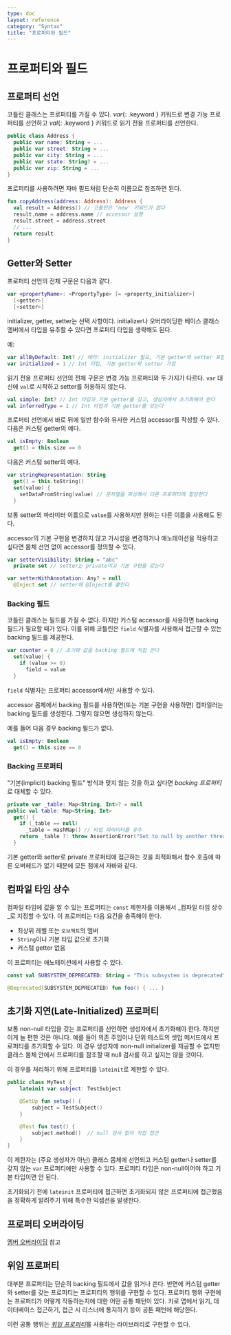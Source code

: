 ```yaml
---
type: doc
layout: reference
category: "Syntax"
title: "프로퍼티와 필드"
---
```


# 프로퍼티와 필드

## 프로퍼티 선언

코틀린 클래스는 프로퍼티를 가질 수 있다.
*var*{: .keyword } 키워드로 변경 가능 프로퍼티를 선언하고 *val*{: .keyword } 키워드로 읽기 전용 프로퍼티를 선언한다.

``` kotlin
public class Address {
  public var name: String = ...
  public var street: String = ...
  public var city: String = ...
  public var state: String? = ...
  public var zip: String = ...
}
```

프로퍼티를 사용하려면 자바 필드처럼 단순히 이름으로 참조하면 된다.

``` kotlin
fun copyAddress(address: Address): Address {
  val result = Address() // 코틀린은 'new' 키워드가 없다
  result.name = address.name // accessor 실행
  result.street = address.street
  // ...
  return result
}
```

## Getter와 Setter

프로퍼티 선언의 전체 구문은 다음과 같다.

``` kotlin
var <propertyName>: <PropertyType> [= <property_initializer>]
  [<getter>]
  [<setter>]
```

initializer, getter, setter는 선택 사항이다. initializer나 오버라이딩한 베이스 클래스 멤버에서 타입을 유추할 수 있다면 프로퍼티 타입을 생략해도 된다.

예:

``` kotlin
var allByDefault: Int? // 에러: initializer 필요, 기본 getter와 setter 포함
var initialized = 1 // Int 타입, 기본 getter와 setter 가짐
```

읽기 전용 프로퍼티 선언의 전체 구문은 변경 가능 프로퍼티와 두 가지가 다르다. `var` 대신에 `val`로 시작하고 setter를 허용하지 않는다.

``` kotlin
val simple: Int? // Int 타입과 기본 getter를 갖고, 생성자에서 초기화해야 한다
val inferredType = 1 // Int 타입과 기본 getter를 갖는다
```

프로퍼티 선언에서 바로 뒤에 일반 함수와 유사한 커스텀 accessor를 작성할 수 있다. 다음은 커스텀 getter의 예다.

``` kotlin
val isEmpty: Boolean
  get() = this.size == 0
```

다음은 커스텀 setter의 예다.

``` kotlin
var stringRepresentation: String
  get() = this.toString()
  set(value) {
    setDataFromString(value) // 문자열을 파싱해서 다른 프로퍼티에 할당한다
  }
```

보통 setter의 파라미터 이름으로 `value`를 사용하지만 원하는 다른 이름을 사용해도 된다.

accessor의 기본 구현을 변경하지 않고 가시성을 변경하거나 애노테이션을 적용하고 싶다면
몸체 선언 없이 accessor를 정의할 수 있다.

``` kotlin
var setterVisibility: String = "abc"
  private set // setter는 private이고 기본 구현을 갖는다

var setterWithAnnotation: Any? = null
  @Inject set // setter에 @Inject를 붙인다
```

### Backing 필드

코틀린 클래스는 필드를 가질 수 없다. 하지만 커스텀 accessor를 사용하면 backing 필드가 필요할 때가 있다.
이를 위해 코틀린은 `field` 식별자를 사용해서 접근할 수 있는 backing 필드를 제공한다.

``` kotlin
var counter = 0 // 초기화 값을 backing 필드에 직접 쓴다
  set(value) {
    if (value >= 0)
      field = value
  }
```

`field` 식별자는 프로퍼티 accessor에서만 사용할 수 있다.

accessor 몸체에서 backing 필드를 사용하면(또는 기본 구현을 사용하면) 컴파일러는 backing 필드를 생성한다. 그렇지 않으면 생성하지 않는다.

예를 들어 다음 경우 backing 필드가 없다.

``` kotlin
val isEmpty: Boolean
  get() = this.size == 0
```

### Backing 프로퍼티

"기본(implicit) backing 필드" 방식과 맞지 않는 것을 하고 싶다면 *backing 프로퍼티*로 대체할 수 있다.

``` kotlin
private var _table: Map<String, Int>? = null
public val table: Map<String, Int>
  get() {
    if (_table == null)
      _table = HashMap() // 타입 파라미터를 유추
    return _table ?: throw AssertionError("Set to null by another thread")
  }
```

기본 getter와 setter로 private 프로퍼티에 접근하는 것을 최적화해서 함수 호출에 따른 오버헤드가 없기 때문에 모든 점에서 자바와 같다.


## 컴파일 타임 상수

컴파일 타임에 값을 알 수 있는 프로퍼티는 `const` 제한자를 이용해서  _컴파일 타임 상수_로 지정할 수 있다.
이 프로퍼티는 다음 요건을 충족해야 한다.

  * 최상위 레벨 또는 `오브젝트`의 멤버
  * `String`이나 기본 타입 값으로 초기화
  * 커스텀 getter 없음

이 프로퍼티는 애노테이션에서 사용할 수 있다.

``` kotlin
const val SUBSYSTEM_DEPRECATED: String = "This subsystem is deprecated"

@Deprecated(SUBSYSTEM_DEPRECATED) fun foo() { ... }
```


## 초기화 지연(Late-Initialized) 프로퍼티

보통 non-null 타입을 갖는 프로퍼티를 선언하면 생성자에서 초기화해야 한다.
하지만 이게 늘 편한 것은 아니다. 예를 들어 의존 주입이나 단위 테스트의 셋업 메서드에서 프로퍼티를 초기화할 수 있다.
이 경우 생성자에 non-null initializer를 제공할 수 없지만 클래스 몸체 안에서 프로퍼티를 참조할 때 null 검사를 하고 싶지는 않을 것이다.

이 경우를 처리하기 위해 프로퍼티를 `lateinit`로 제한할 수 있다.

``` kotlin
public class MyTest {
    lateinit var subject: TestSubject

    @SetUp fun setup() {
        subject = TestSubject()
    }

    @Test fun test() {
        subject.method()  // null 검사 없이 직접 접근
    }
}
```

이 제한자는 (주요 생성자가 아닌) 클래스 몸체에 선언되고 커스텀 getter나 setter를 갖지 않는 `var` 프로퍼티에만 사용할 수 있다.
프로퍼티 타입은 non-null이어야 하고 기본 타입이면 안 된다.

초기화되기 전에 `lateinit` 프로퍼티에 접근하면 초기화되지 않은 프로퍼티에 접근했음을 정확하게 알려주기 위해 특수한 익셉션을 발생한다.

## 프로퍼티 오버라이딩

[멤버 오버라이딩](classes.html#overriding-members) 참고

## 위임 프로퍼티

대부분 프로퍼티는 단순히 backing 필드에서 값을 읽거나 쓴다.
반면에 커스텀 getter와 setter를 갖는 프로퍼티는 프로퍼티의 행위를 구현할 수 있다.
프로퍼티 행위 구현에는 프로퍼티가 어떻게 작동하는지에 대한 어떤 공통 패턴이 있다. 키로 맵에서 읽기, 데이터베이스 접근하기, 접근 시 리스너에 통지하기 등이 공톤 패턴에 해당한다.

이런 공통 행위는 [_위임 프로퍼티_](delegated-properties.html)를 사용하는 라이브러리로 구현할 수 있다.
